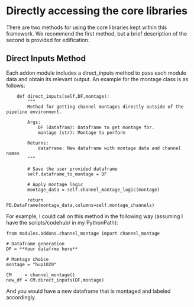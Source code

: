 # Directly accessing the core libraries

There are two methods for using the core libraries kept within this framework. We recommend the first method, but a brief description of the second is provided for edification.

## Direct Inputs Method

Each addon module includes a direct_inputs method to pass each module data and obtain its relevant output. An example for the montage class is as follows:
```
    def direct_inputs(self,DF,montage):
        """
        Method for getting channel montages directly outside of the pipeline environment.

        Args:
            DF (datafram): Dataframe to get montage for.
            montage (str): Montage to perform

        Returns:
            dataframe: New dataframe with montage data and channel names
        """
        
        # Save the user provided dataframe
        self.dataframe_to_montage = DF

        # Apply montage logic
        montage_data = self.channel_montage_logic(montage)

        return PD.DataFrame(montage_data,columns=self.montage_channels)
```

For example, I could call on this method in the following way (assuming I have the scripts/codehub/ in my PythonPath):

```
from modules.addons.channel_montage import channel_montage

# Dataframe generation
DF = **Your datafrme here**

# Montage choice
montage = "hup1020"

CM     = channel_montage()
new_df = CM.direct_inputs(DF,montage)
```

And you would have a new dataframe that is montaged and labeled accordingly.
